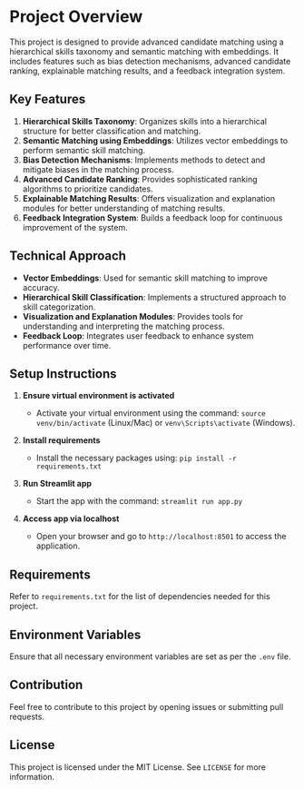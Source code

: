 # Project Overview
This project is designed to provide advanced candidate matching using a hierarchical skills taxonomy and semantic matching with embeddings. It includes features such as bias detection mechanisms, advanced candidate ranking, explainable matching results, and a feedback integration system.

## Key Features
1. **Hierarchical Skills Taxonomy**: Organizes skills into a hierarchical structure for better classification and matching.
2. **Semantic Matching using Embeddings**: Utilizes vector embeddings to perform semantic skill matching.
3. **Bias Detection Mechanisms**: Implements methods to detect and mitigate biases in the matching process.
4. **Advanced Candidate Ranking**: Provides sophisticated ranking algorithms to prioritize candidates.
5. **Explainable Matching Results**: Offers visualization and explanation modules for better understanding of matching results.
6. **Feedback Integration System**: Builds a feedback loop for continuous improvement of the system.

## Technical Approach
- **Vector Embeddings**: Used for semantic skill matching to improve accuracy.
- **Hierarchical Skill Classification**: Implements a structured approach to skill categorization.
- **Visualization and Explanation Modules**: Provides tools for understanding and interpreting the matching process.
- **Feedback Loop**: Integrates user feedback to enhance system performance over time.

## Setup Instructions
1. **Ensure virtual environment is activated**
   - Activate your virtual environment using the command: `source venv/bin/activate` (Linux/Mac) or `venv\Scripts\activate` (Windows).

2. **Install requirements**
   - Install the necessary packages using: `pip install -r requirements.txt`

3. **Run Streamlit app**
   - Start the app with the command: `streamlit run app.py`

4. **Access app via localhost**
   - Open your browser and go to `http://localhost:8501` to access the application.

## Requirements
Refer to `requirements.txt` for the list of dependencies needed for this project.

## Environment Variables
Ensure that all necessary environment variables are set as per the `.env` file.

## Contribution
Feel free to contribute to this project by opening issues or submitting pull requests.

## License
This project is licensed under the MIT License. See `LICENSE` for more information.
